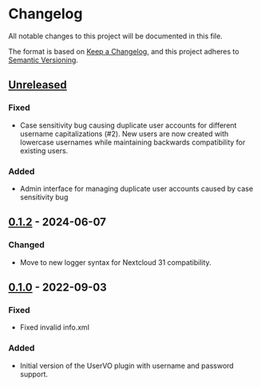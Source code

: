 # Changelog

All notable changes to this project will be documented in this file.

The format is based on [Keep a Changelog](https://keepachangelog.com/en/1.0.0/),
and this project adheres to [Semantic Versioning](https://semver.org/spec/v2.0.0.html).

## [Unreleased]

### Fixed
- Case sensitivity bug causing duplicate user accounts for different username
  capitalizations (#2). New users are now created with lowercase usernames while
  maintaining backwards compatibility for existing users.

### Added
- Admin interface for managing duplicate user accounts caused by case sensitivity bug

## [0.1.2] - 2024-06-07

### Changed
- Move to new logger syntax for Nextcloud 31 compatibility.

## [0.1.0] - 2022-09-03

### Fixed
- Fixed invalid info.xml

### Added
- Initial version of the UserVO plugin with username and password support.

[unreleased]: https://github.com/olivierlacan/keep-a-changelog/compare/v0.1.2...HEAD
[0.1.2]: https://github.com/olivierlacan/keep-a-changelog/compare/v0.1.0...v0.1.2
[0.1.0]: https://github.com/olivierlacan/keep-a-changelog/releases/tag/v0.1.0
